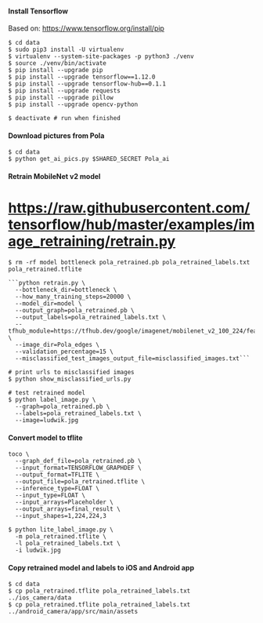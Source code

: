 #### Install Tensorflow
Based on: https://www.tensorflow.org/install/pip
```
$ cd data
$ sudo pip3 install -U virtualenv
$ virtualenv --system-site-packages -p python3 ./venv
$ source ./venv/bin/activate
$ pip install --upgrade pip
$ pip install --upgrade tensorflow==1.12.0
$ pip install --upgrade tensorflow-hub==0.1.1
$ pip install --upgrade requests
$ pip install --upgrade pillow
$ pip install --upgrade opencv-python

$ deactivate # run when finished
```

#### Download pictures from Pola
```
$ cd data
$ python get_ai_pics.py $SHARED_SECRET Pola_ai
```

#### Retrain MobileNet v2 model
# https://raw.githubusercontent.com/tensorflow/hub/master/examples/image_retraining/retrain.py
```
$ rm -rf model bottleneck pola_retrained.pb pola_retrained_labels.txt pola_retrained.tflite

```python retrain.py \
  --bottleneck_dir=bottleneck \
  --how_many_training_steps=20000 \
  --model_dir=model \
  --output_graph=pola_retrained.pb \
  --output_labels=pola_retrained_labels.txt \
  --tfhub_module=https://tfhub.dev/google/imagenet/mobilenet_v2_100_224/feature_vector/2 \
  --image_dir=Pola_edges \
  --validation_percentage=15 \
  --misclassified_test_images_output_file=misclassified_images.txt```

# print urls to misclassified images
$ python show_misclassified_urls.py

# test retrained model  
$ python label_image.py \
  --graph=pola_retrained.pb \
  --labels=pola_retrained_labels.txt \
  --image=ludwik.jpg
```

#### Convert model to tflite
```
toco \
  --graph_def_file=pola_retrained.pb \
  --input_format=TENSORFLOW_GRAPHDEF \
  --output_format=TFLITE \
  --output_file=pola_retrained.tflite \
  --inference_type=FLOAT \
  --input_type=FLOAT \
  --input_arrays=Placeholder \
  --output_arrays=final_result \
  --input_shapes=1,224,224,3

$ python lite_label_image.py \
  -m pola_retrained.tflite \
  -l pola_retrained_labels.txt \
  -i ludwik.jpg
```

#### Copy retrained model and labels to iOS and Android app
```
$ cd data
$ cp pola_retrained.tflite pola_retrained_labels.txt ../ios_camera/data
$ cp pola_retrained.tflite pola_retrained_labels.txt ../android_camera/app/src/main/assets
```

